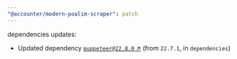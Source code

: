 ```yaml
---
"@accounter/modern-poalim-scraper": patch
---
```

dependencies updates:
  - Updated dependency [`puppeteer@22.8.0` ↗︎](https://www.npmjs.com/package/puppeteer/v/22.8.0) (from `22.7.1`, in `dependencies`)
